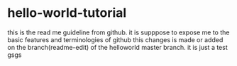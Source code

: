 # hello-world-tutorial
this is the read me guideline from github. it is supppose to expose me to the basic features and terminologies of github
this changes is made or added on the branch(readme-edit) of the helloworld master branch. it is just a test gsgs
